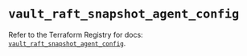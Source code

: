# `vault_raft_snapshot_agent_config`

Refer to the Terraform Registry for docs: [`vault_raft_snapshot_agent_config`](https://registry.terraform.io/providers/hashicorp/vault/4.5.0/docs/resources/raft_snapshot_agent_config).
